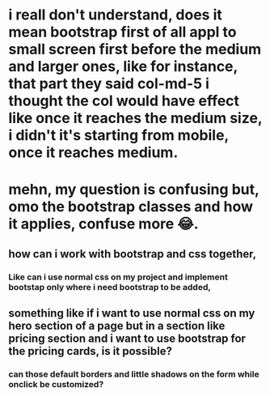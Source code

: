 # i reall don't understand, does it mean bootstrap first of all appl to small screen first before the medium and larger ones, like for instance, that part they said col-md-5 i thought the col would have effect like once it reaches the medium size, i didn't it's starting from mobile, once it reaches medium.

# mehn, my question is confusing but, omo the bootstrap classes and how it applies, confuse more 😂.

##

## how can i work with bootstrap and css together,

### Like can i use normal css on my project and implement bootstap only where i need bootstrap to be added,

## something like if i want to use normal css on my hero section of a page but in a section like pricing section and i want to use bootstrap for the pricing cards, is it possible?

### can those default borders and little shadows on the form while onclick be customized?